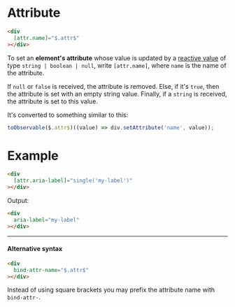 # Attribute

```html
<div
  [attr.name]="$.attr$"
></div>
```

To set an **element's attribute** whose value is updated by a [reactive value](/docs/documentation/syntax/reactive-value/) of type `string | boolean | null`, write `[attr.name]`,
where `name` is the name of the attribute.

If `null` or `false` is received, the attribute is removed. 
Else, if it's `true`, then the attribute is set with an empty string value.
Finally, if a `string` is received, the attribute is set to this value.

It's converted to something similar to this:

```ts
toObservable($.attr$)((value) => div.setAttribute('name', value));
```

# Example

```html
<div
  [attr.aria-label]="single('my-label')"
></div>
```

Output:

```html
<div
  aria-label="my-label"
></div>
```

---

#### Alternative syntax

```html
<div
  bind-attr-name="$.attr$"
></div>
```

Instead of using square brackets you may prefix the attribute name with `bind-attr-`.
